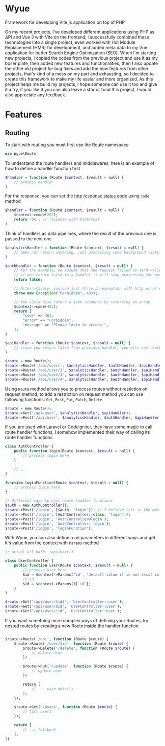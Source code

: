 # Wyue

Framework for developing Vite.js application on top of PHP

On my recent projects, I've developed different applications using PHP as API and Vue 3 with Vite on the frontend, I successfully combined these technologies into a single project, even worked with Hot Module Replacement (HMR) for development, and added meta data to my Vue application for better Search Engine Optimization (SEO). When I'm starting new projects, I copied the codes from the previous project and use it as my boiler plate, then added new features and functionalities, then I also update the other old project for bug fixes and add the new features from other projects, that's kind of a mess on my part and exhausting, so I decided to create this framework to make my life easier and more organized. As this project helps me build my projects, I hope someone can use it too and give it a try, if you like it you can also leave a star or fund this project, I would also appreciate any feedback.

# Features

## Routing

To start with routing you must first use the Route namespace

```php
use Wyue\Route;
```

To understand the route handlers and middlewares, here is an example of how to define a handler function first

```php
$handler = function (Route $context, $result = null) {
    // process handler
}
```

For the response, you can set the [http response status code](https://developer.mozilla.org/en-US/docs/Web/HTTP/Status) using `code` method

```php
$handler = function (Route $context, $result = null) {
    $context->code(202);
    return 'OK'; // response with html/text
}
```

Think of handlers as data pipelines, where the result of the previous one is passed to the next one

```php
$analyticsHandler = function (Route $context, $result = null) {
    // does not return anything, just processing some background tasks
}

$authHandler = function (Route $context, $result = null) {
    // for the example, we assume that the request failed to send valid credentials so we want to invalidate it
    // if you return false in a handler it will stop processing the next handlers and proceed to process the next routes
    return false;

    // Alternatively, you can just throw an exception with http error codes
    throw new Exception("Forbidden", 403);

    // You could also return a json response by returning an array
    $context->code(403);
    return [
        "code" => 403,
        "error" => "Forbidden",
        "message" => "Please login to access!",
    ];
}

$apiHandler = function (Route $context, $result = null) {
    // since you return false from previous handler, you will not reach this code
}

$route = new Route();
$route->Route('/api/users', $analyticsHandler, $authHandler, $apiHandler);
$route->Route('/api/user/2', $analyticsHandler, $authHandler, $apiHandler);
$route->Route('/api/user/3', $analyticsHandler, $authHandler, $apiHandler);
$route->Route('/api/user/4', $analyticsHandler, $authHandler, $apiHandler);
```

Using `Route` method allows you to process routes without restiction on request method, to add a restriction on request method you can use following functions: `Get`, `Post`, `Put`, `Patch`, `Delete`

```php
$route = new Route();
$route->Get('/api/user', $analyticsHandler, $apiHandler);
$route->Post('/api/user', $analyticsHandler, $authHandler, $apiHandler);
```

If you are used with Laravel or Codeigniter, they have some magic to call route handler functions, I somehow implemented their way of calling its route handler functions.

```php
class AuthController {
    public function login(Route $context, $result = null) {
        // process login here
    }

    // ...
}

function loginFunction(Route $context, $result = null) {
    // process login here
}

// Different ways to call route handler functions
$auth = new AuthController();
$route->Post('/login', [$auth, 'login']); // I believe this is the most recommended way for performance reasons
$route->Post('/login', [AuthController::class, 'login']);
$route->Post('/login', 'AuthController@login');
$route->Post('/login', 'AuthController::login');
$route->Post('/login', 'loginFunction');
```

With Wyue, you can also define a url parameters in different ways and get it's value from the context with `Params` method

```php
// actual url path: /api/user/1

class UserController {
    public function user(Route $context, $result = null) {
        // process user here
        $id = $context->Params('id', 'default value if id not exist in url');
        // or 
        $id = $context->Params()['id'];
    }
}

$route->Get('/api/user/{id}', 'UserController::user');
$route->Get('/api/user/$id', 'UserController::user');
$route->Get('/api/user/:id', 'UserController::user');
```

If you want something more complex ways of defining your Routes, try nested routes by creating a new Route inside the handler function
```php

$route->Route('/api', function (Route $route) {
    $route->Route('/user/$id', function (Route $route) {
        $route->Delete('/delete', function (Route $route) {
            // delete user
        })

        $route->Put('/update', function (Route $route) {
            // update user
        })

        return [
            // ... user details
        ];
    });

    $route->Get('/users', function (Route $route) {
        // list users
    });

    return [
        // ... fallback
    ];
})

```